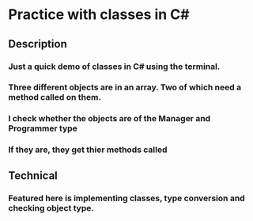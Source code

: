 # Practice with classes in C#
## Description 
### Just a quick demo of classes in C# using the terminal.
### Three different objects are in an array. Two of which need a method called on them. 
### I check whether the objects are of the Manager and Programmer type 
### If they are, they get thier methods called
## Technical 
### Featured here is implementing classes, type conversion and checking object type. 